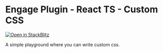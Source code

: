 # Engage Plugin - React TS - Custom CSS

[![Open in StackBlitz](https://developer.stackblitz.com/img/open_in_stackblitz.svg)](https://stackblitz.com/fork/github/skedify/plugin-examples/tree/develop/react-ts/custom-css?file=src%2FApp.tsx,src%2Fplugin.css)

A simple playground where you can write custom css.
